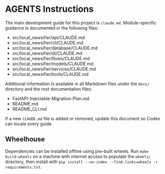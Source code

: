 # AGENTS Instructions

The main development guide for this project is `claude.md`. Module-specific guidance is documented in the following files:
- src/local_newsifier/api/CLAUDE.md
- src/local_newsifier/cli/CLAUDE.md
- src/local_newsifier/database/CLAUDE.md
- src/local_newsifier/di/CLAUDE.md
- src/local_newsifier/flows/CLAUDE.md
- src/local_newsifier/models/CLAUDE.md
- src/local_newsifier/services/CLAUDE.md
- src/local_newsifier/tools/CLAUDE.md

Additional information is available in all Markdown files under the `docs/` directory and the root documentation files:
- FastAPI-Injectable-Migration-Plan.md
- README.md
- README_CLI.md

If a new `CLAUDE.md` file is added or removed, update this document so Codex can locate every guide.

## Wheelhouse

Dependencies can be installed offline using pre-built wheels. Run `make build-wheels` on a machine with internet access to populate the `wheels/` directory, then install with `pip install --no-index --find-links=wheels -r requirements.txt`.

